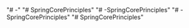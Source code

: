 "# -" 
"# SpringCorePrinciples" 
"# -SpringCorePrinciples" 
"# -SpringCorePrinciples" 
"# SpringCorePrinciples" 
